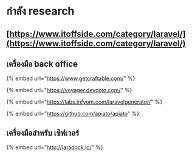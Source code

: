 # กำลัง research

## [https://www.itoffside.com/category/laravel/](https://www.itoffside.com/category/laravel/)

## เครื่องมือ back office

{% embed url="https://www.getcraftable.com/" %}

{% embed url="https://voyager.devdojo.com/" %}

{% embed url="https://labs.infyom.com/laravelgenerator/" %}

{% embed url="https://github.com/apiato/apiato" %}



## เครื่องมือสำหรับ เซิฟเวอร์

{% embed url="http://laradock.io/" %}



